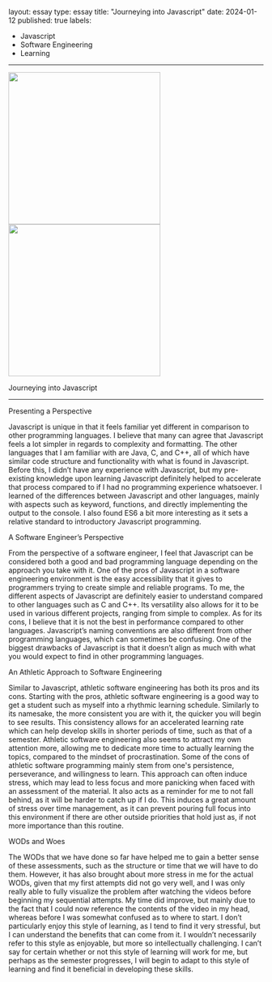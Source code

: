 layout: essay
type: essay
title: "Journeying into Javascript"
date: 2024-01-12
published: true
labels:
  - Javascript
  - Software Engineering
  - Learning
---

<img width="300px" class="rounded float-start pe-4" src="..img/journeying/Javascript.png">

<img width="300px" class="rounded float-start pe-4" src="..img/journeying/softwareeng.jpeg">

Journeying into Javascript
____________________________________________________________________________

Presenting a Perspective

  Javascript is unique in that it feels familiar yet different in comparison to other programming languages. I believe that many can agree that
Javascript feels a lot simpler in regards to complexity and formatting. The other languages that I am familiar with are Java, C, and C++, all
of which have similar code structure and functionality with what is found in Javascript. Before this, I didn’t have any experience with 
Javascript, but my pre-existing knowledge upon learning Javascript definitely helped to accelerate that process compared to if I had no 
programming experience whatsoever. I learned of the differences between Javascript and other languages, mainly with aspects such as keyword, 
functions, and directly implementing the output to the console. I also found ES6 a bit more interesting as it sets a relative standard to 
introductory Javascript programming.

A Software Engineer’s Perspective

  From the perspective of a software engineer, I feel that Javascript can be considered both a good and bad programming language depending on 
the approach you take with it. One of the pros of Javascript in a software engineering environment is the easy accessibility that it gives 
to programmers trying to create simple and reliable programs. To me, the different aspects of Javascript are definitely easier to understand 
compared to other languages such as C and C++. Its versatility also allows for it to be used in various different projects, ranging from 
simple to complex. As for its cons, I believe that it is not the best in performance compared to other languages. Javascript’s naming 
conventions are also different from other programming languages, which can sometimes be confusing. One of the biggest drawbacks of Javascript
is that it doesn’t align as much with what you would expect to find in other programming languages.

An Athletic Approach to Software Engineering

  Similar to Javascript, athletic software engineering has both its pros and its cons. Starting with the pros, athletic software engineering is
a good way to get a student such as myself into a rhythmic learning schedule. Similarly to its namesake, the more consistent you are with it,
the quicker you will begin to see results. This consistency allows for an accelerated learning rate which can help develop skills in shorter 
periods of time, such as that of a semester. Athletic software engineering also seems to attract my own attention more, allowing me to 
dedicate more time to actually learning the topics, compared to the mindset of procrastination. Some of the cons of athletic software 
programming mainly stem from one's persistence, perseverance, and willingness to learn. This approach can often induce stress, which may 
lead to less focus and more panicking when faced with an assessment of the material. It also acts as a reminder for me to not fall behind, 
as it will be harder to catch up if I do. This induces a great amount of stress over time management, as it can prevent pouring full focus 
into this environment if there are other outside priorities that hold just as, if not more importance than this routine.

WODs and Woes

  The WODs that we have done so far have helped me to gain a better sense of these assessments, such as the structure or time that we will have
to do them. However, it has also brought about more stress in me for the actual WODs, given that my first attempts did not go very well, and 
I was only really able to fully visualize the problem after watching the videos before beginning my sequential attempts. My time did improve,
but mainly due to the fact that I could now reference the contents of the video in my head, whereas before I was somewhat confused as to 
where to start. I don’t particularly enjoy this style of learning, as I tend to find it very stressful, but I can understand the benefits 
that can come from it. I wouldn’t necessarily refer to this style as enjoyable, but more so intellectually challenging. I can’t say for 
certain whether or not this style of learning will work for me, but perhaps as the semester progresses, I will begin to adapt to this style 
of learning and find it beneficial in developing these skills.
